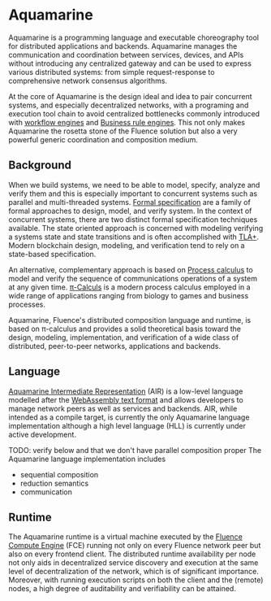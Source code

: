 # Aquamarine

Aquamarine is a programming language and executable choreography tool for distributed applications and backends. Aquamarine manages the communication and coordination between services, devices, and APIs without introducing any centralized gateway and can be used to express various distributed systems: from simple request-response to comprehensive network consensus algorithms.

At the core of Aquamarine is the design ideal and idea to pair concurrent systems, and especially decentralized networks, with a programing and execution tool chain to avoid centralized bottlenecks commonly introduced with [workflow engines](https://en.wikipedia.org/wiki/Workflow_engine) and [Business rule engines](https://en.wikipedia.org/wiki/Business_rules_engine). This not only makes Aquamarine the rosetta stone of the Fluence solution but also a very powerful generic coordination and composition medium.

## Background

When we build systems, we need to be able to model, specify, analyze and verify them and this is especially important to concurrent systems such as parallel and multi-threaded systems. [Formal specification](https://en.wikipedia.org/wiki/Formal_specification) are a family of formal approaches to design, model, and verify system. In the context of concurrent systems, there are two distinct formal specification techniques available. The state oriented approach is concerned with modeling verifying a systems state and state transitions and is often accomplished with [TLA+](https://en.wikipedia.org/wiki/TLA%2B). Modern blockchain design, modeling, and verification tend to rely on a state-based specification.

An alternative, complementary approach is based on [Process calculus](https://en.wikipedia.org/wiki/Process_calculus) to model and verify the sequence of communications operations of a system at any given time. [π-Calculs](https://en.wikipedia.org/wiki/%CE%A0-calculus) is a modern process calculus employed in a wide range of applications ranging from biology to games and business processes.

Aquamarine, Fluence's distributed composition language and runtime, is based on π-calculus and provides a solid theoretical basis toward the design, modeling, implementation, and verification of a wide class of distributed, peer-to-peer networks, applications and backends.

## Language

[Aquamarine Intermediate Representation](https://github.com/boneyard93501/docs/tree/a512080f81137fb575a5b96d3f3e83fa3044fd1c/src/knowledge-base/knowledge_aquamarine__air.md) \(AIR\) is a low-level language modelled after the [WebAssembly text format](https://developer.mozilla.org/en-US/docs/WebAssembly/Understanding_the_text_format) and allows developers to manage network peers as well as services and backends. AIR, while intended as a compile target, is currently the only Aquamarine language implementation although a high level language \(HLL\) is currently under active development.

TODO: verify below and that we don't have parallel composition proper The Aquamarine language implementation includes

* sequential composition
* reduction semantics
* communication

## Runtime

The Aquamarine runtime is a virtual machine executed by the [Fluence Compute Engine](https://github.com/boneyard93501/docs/tree/a512080f81137fb575a5b96d3f3e83fa3044fd1c/src/knowledge-base/knowledge_fce.md) \(FCE\) running not only on every Fluence network peer but also on every frontend client. The distributed runtime availability per node not only aids in decentralized service discovery and execution at the same level of decentralization of the network, which is of significant importance. Moreover, with running execution scripts on both the client and the \(remote\) nodes, a high degree of auditability and verifiability can be attained.

